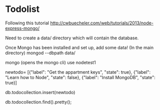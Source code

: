 # Todolist

Following this tutorial
http://cwbuecheler.com/web/tutorials/2013/node-express-mongo/

Need to create a data/ directory which will contain the database.

Once Mongo has been installed and set up, add some data!
(In the main directory)
mongod --dbpath data/

mongo (opens the mongo cli)
use nodetest1


newtodo= [{"label": "Get the appartment keys", "state": true}, {"label": "Learn how to Node", "state": false}, {"label": "Install MongoDB", "state": true}]

db.todocollection.insert(newtodo)

db.todocollection.find().pretty();
